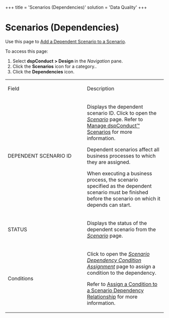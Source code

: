 +++
title = 'Scenarios (Dependencies)'
solution = 'Data Quality'
+++

# Scenarios (Dependencies)

<div class="use">

Use this page to [Add a Dependent Scenario to a
Scenario](../Use_Cases/Add_a_Dependent_Scenario.htm).

</div>

To access this page:

1.  Select <span style="font-weight: bold;">dspConduct \>
    </span>**Design <span style="font-weight: normal;">in the
    </span><span style="font-weight: normal;font-style: italic;">Navigation</span><span style="font-weight: normal;">
    pane.</span>**
2.  Click the **Scenarios** icon for a category..
3.  Click the **Dependencies** icon.

<table>
<colgroup>
<col style="width: 50%" />
<col style="width: 50%" />
</colgroup>
<tbody>
<tr class="odd">
<td><p>Field</p></td>
<td><p>Description</p></td>
</tr>
<tr class="even">
<td><p>DEPENDENT SCENARIO ID</p></td>
<td><p>Displays the dependent scenario ID. Click to open the <span style="font-style: italic;"><a href="Scenario_H.htm">Scenario</a></span> page. Refer to <a href="../Use_Cases/Manage_Scenarios.htm">Manage dspConduct™ Scenarios</a> for more information.</p>
<p>Dependent scenarios affect all business processes to which they are assigned.</p>
<p>When executing a business process, the scenario specified as the dependent scenario must be finished before the scenario on which it depends can start.</p></td>
</tr>
<tr class="odd">
<td><p>STATUS</p></td>
<td><p>Displays the status of the dependent scenario from the <span style="font-style: italic;"><a href="Scenario_H.htm">Scenario</a></span> page.</p></td>
</tr>
<tr class="even">
<td><p>Conditions</p></td>
<td><p>Click to open the <span style="font-style: italic;"><a href="Scenario_Dependency_Condition_Assignment.htm">Scenario Dependency Condition Assignment</a></span> page to assign a condition to the dependency.</p>
<p>Refer to <a href="../Use_Cases/Assign_a_Condition_to_a_Scenario_Dependency_Relationship.htm">Assign a Condition to a Scenario Dependency Relationship</a> for more information.</p></td>
</tr>
</tbody>
</table>
